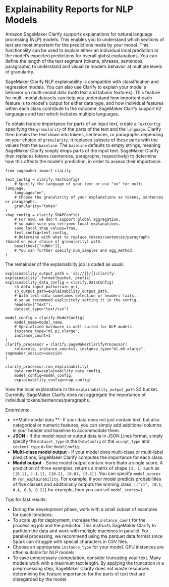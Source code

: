 # Explainability Reports for NLP Models<a name="clarify-model-explainability-nlp"></a>

Amazon SageMaker Clarify supports explanations for natural language processing \(NLP\) models\. This enables you to understand which sections of text are most important for the predictions made by your model\. This functionality can be used to explain either an individual local prediction or the model’s expected predictions for overall globsl explanations\. You can define the length of the text segment \(tokens, phrases, sentences, paragraphs\) to understand and visualize model’s behavior at multiple levels of granularity\. 

SageMaker Clarify NLP explainability is compatible with classification and regression models\. You can also use Clarify to explain your model's behavior on multi\-modal data \(both text and tabular features\)\. This feature for multi\-modal datasets can help you understand how important each feature is to model's output for either data type, and how individual features within each class contribute to the outcome\. SageMaker Clarify support 62 languages and text which includes multiple languages\.

To obtain feature importance for parts of an input text, create a `TextConfig` specifying the `granularity` of the parts of the text and the `language`\. Clarify then breaks the text down into tokens, sentences, or paragraphs depending on your choice of `granularity`\. It replaces subsets of these parts with the values from the `baseline`\. The `baseline` defaults to empty strings, meaning SageMaker Clarify simply drops parts of the input text\. SageMaker Clarify then replaces tokens \(sentences, paragraphs, respectively\) to determine how this affects the model’s prediction, in order to assess their importance\. 

```
from sagemaker import clarify

text_config = clarify.TextConfig(
    # Specify the language of your text or use "xx" for multi-language.
    language="en", 
    # Choose the granularity of your explanations as tokens, sentences or paragraphs.
    granularity="token" 
)
shap_config = clarify.SHAPConfig(
    # For now, we don't support global aggregation, 
    # so make sure you retrieve local explanations.
    save_local_shap_values=True,
    text_config=text_config,
    # Determine with what to replace tokens/sentences/paragraphs (based on your choice of granularity) with.
    baseline=[["<UNK>"]],
    # You can further specify num_samples and agg_method.
)
```

The remainder of the explainability job is coded as usual\.

```
explainability_output_path = 's3://{}/{}/clarify-explainability'.format(bucket, prefix)
explainability_data_config = clarify.DataConfig(
    s3_data_input_path=train_uri,
    s3_output_path=explainability_output_path,
    # With text data sometimes detection of headers fails,
    # so we recommend explicitely setting it in the config.
    headers=["text"],
    dataset_type="text/csv")
    
model_config = clarify.ModelConfig(
    model_name=model_name,
    # Specialized hardware is well-suited for NLP models.
    instance_type="ml.p2.xlarge",  
    instance_count=1
)
clarify_processor = clarify.SageMakerClarifyProcessor(
    role=role, instance_count=1, instance_type="ml.m5.xlarge", sagemaker_session=session
)

clarify_processor.run_explainability(
    data_config=explainability_data_config,
    model_config=model_config,
    explainability_config=shap_config)
```

View the local explanations in the `explainability_output_path` S3 bucket\. Currently\. SageMaker Clarify does not aggregate the importance of individual tokens/sentences/paragraphs\.

Extensions:
+ **Multi\-modal data **\- If your data does not just contain text, but also categorical or numeric features, you can simply add additional columns in your header and baseline to accommodate them\.
+ **JSON** \- If the model input or output data is in JSON Lines format, simply specify the `dataset_type` in the `DataConfig` or the `accept_type` and `content_type` in the `ModelConfig`\.
+ **Multi\-class model output** \- If your model does multi\-class or multi\-label predictions, SageMaker Clarify computes the importance for each class\.
+ **Model output** \- Some model output contain more thatn a single score\. A prediction of three examples, returns a matrix of shape `[3, 1]` such as `[[0.1], [-1.1], [10.2], [0.0], [3.2]]`\. You can specify `model_scores` in `run_explainability`\. For example, if your model predicts probabilities of five classes and additionally outputs the winning class, `[["c1", [0.1, 0.4, 0.3, 0.2]]` for example, then you can set `model_scores=1`\.

Tips for fast results:
+ During the development phase, work with a small subset of examples for quick iterations\.
+ To scale up for deployment, increase the `instance_count` for the processing job and the predictor\. This instructs SageMaker Clarify to partition the data and work with multiple machines in parallel\. For parallel processing, we recommend using the parquet data format since Spark can struggle with special characters in CSV files\.
+ Choose an appropriate `instance_type` for your model\. GPU instances are often suitable for NLP models\.
+ To save unnecessary computation, consider truncating your text\. Many models work with a maximum text length\. By applying the truncation in a preprocessing step, SageMaker Clarify does not waste resources determining the feature importance for the parts of text that are disregarded by the model\.